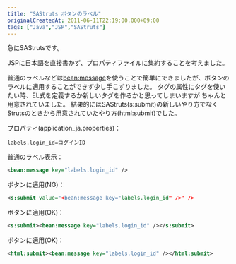 ```yaml
---
title: "SAStruts ボタンのラベル"
originalCreatedAt: 2011-06-11T22:19:00.000+09:00
tags: ["Java","JSP","SAStruts"]
---
```

急にSAStrutsです。

JSPに日本語を直接書かず、プロパティファイルに集約することを考えました。
<!--more-->
普通のラベルなどは<bean:message>を使うことで簡単にできましたが、ボタンのラベルに適用することができず少し手こずりました。
タグの属性にタグを使いたい時、EL式を定義するか新しいタグを作るかと思ってしまいますが
ちゃんと用意されていました。
結果的にはSAStruts(s:submit)の新しいやり方でなくStrutsのときから用意されていたやり方(html:submit)でした。

プロパティ(application\_ja.properties)：

```
labels.login_id=ログインID
```

普通のラベル表示：

```xml
<bean:message key="labels.login_id" />
```

ボタンに適用(NG)：

```xml
<s:submit value="<bean:message key="labels.login_id" />" />
```

ボタンに適用(OK)：

```xml
<s:submit><bean:message key="labels.login_id" /></s:submit>
```

ボタンに適用(OK)：

```xml
<html:submit><bean:message key="labels.login_id" /></html:submit>
```
